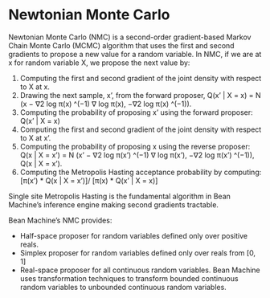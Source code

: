 # Newtonian Monte Carlo

Newtonian Monte Carlo (NMC) is a second-order gradient-based Markov Chain Monte Carlo (MCMC) algorithm that uses the first and second gradients to propose a new value for a random variable. In NMC, if we are at x for random variable X, we propose the next value by:

1. Computing the first and second gradient of the joint density with respect to X at x.
2. Drawing the next sample, x’, from the forward proposer, Q(x’ | X = x) = N (x − ∇2 log π(x) ^(−1) ∇ log π(x), −∇2 log π(x) ^(−1)).
3. Computing the probability of proposing x’ using the forward proposer: Q(x’ | X = x)
4. Computing the first and second gradient of the joint density with respect to X at x’.
5. Computing the probability of proposing x using the reverse proposer: Q(x | X = x’) = N (x’ − ∇2 log π(x’) ^(−1) ∇ log π(x’), −∇2 log π(x’) ^(−1)), Q(x | X = x’).
6. Computing the Metropolis Hasting acceptance probability by computing: [π(x’) * Q(x | X = x’)]/ [π(x) * Q(x’ | X = x)]

Single site Metropolis Hasting is the fundamental algorithm in Bean Machine’s inference engine making second gradients tractable. 

Bean Machine’s NMC provides:

* Half-space proposer for random variables defined only over positive reals.
* Simplex proposer for random variables defined only over reals from [0, 1]
* Real-space proposer for all continuous random variables. Bean Machine uses transformation techniques to transform bounded continuous random variables to unbounded continuous random variables. 


